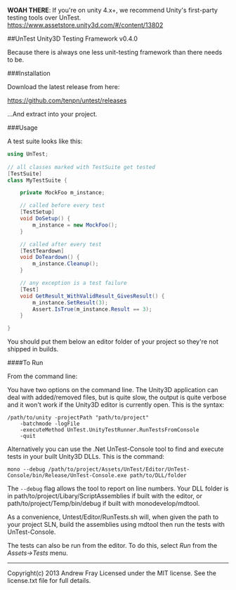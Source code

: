 **WOAH THERE**: If you're on unity 4.x+, we recommend Unity's first-party testing tools over UnTest. https://www.assetstore.unity3d.com/#/content/13802

##UnTest Unity3D Testing Framework v0.4.0

Because there is always one less unit-testing framework than there needs to be.

###Installation

Download the latest release from here:

https://github.com/tenpn/untest/releases

...And extract into your project.

###Usage

A test suite looks like this:

```C#
using UnTest;
    
// all classes marked with TestSuite get tested 
[TestSuite]
class MyTestSuite {

    private MockFoo m_instance;

    // called before every test
    [TestSetup]
    void DoSetup() {
        m_instance = new MockFoo();
    }

    // called after every test
    [TestTeardown]
    void DoTeardown() {
        m_instance.Cleanup();
    }

    // any exception is a test failure
    [Test]
    void GetResult_WithValidResult_GivesResult() {
        m_instance.SetResult(3);
        Assert.IsTrue(m_instance.Result == 3); 
    }

}
```

You should put them below an editor folder of your project so they're not shipped in builds.

####To Run

From the command line: 

You have two options on the command line. The Unity3D application can deal with added/removed files, but is quite slow, the output is quite verbose and it won't work if the Unity3D editor is currently open. This is the syntax: 

    /path/to/unity -projectPath "path/to/project" 
        -batchmode -logFile 
        -executeMethod UnTest.UnityTestRunner.RunTestsFromConsole 
        -quit
        
Alternatively you can use the .Net UnTest-Console tool to find and execute tests in your built Unity3D DLLs. This is the command:

    mono --debug /path/to/project/Assets/UnTest/Editor/UnTest-Console/bin/Release/UnTest-Console.exe path/to/DLL/folder
    
The `--debug` flag allows the tool to report on line numbers. Your DLL folder is in path/to/project/Libary/ScriptAssemblies if built with the editor, or path/to/project/Temp/bin/debug if built with monodevelop/mdtool. 

As a convenience, Untest/Editor/RunTests.sh will, when given the path to your project SLN, build the assemblies using mdtool then run the tests with UnTest-Console.
        
The tests can also be run from the editor. To do this, select _Run_ from the _Assets->Tests_ menu.

---

Copyright(c) 2013 Andrew Fray
Licensed under the MIT license. See the license.txt file for full details.
